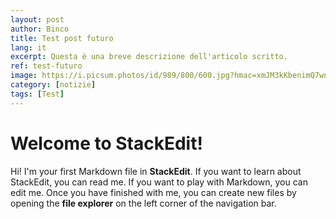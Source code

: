```yaml
---
layout: post
author: Binco
title: Test post futuro
lang: it
excerpt: Questa è una breve descrizione dell'articolo scritto.
ref: test-futuro
image: https://i.picsum.photos/id/989/800/600.jpg?hmac=xmJM3kKbenimQ7wn65yNY7gp5lg9rN5MUjHFsSaqvlM
category: [notizie]
tags: [Test]
---
```


# Welcome to StackEdit!

Hi! I'm your first Markdown file in **StackEdit**. If you want to learn about StackEdit, you can read me. If you want to play with Markdown, you can edit me. Once you have finished with me, you can create new files by opening the **file explorer** on the left corner of the navigation bar.